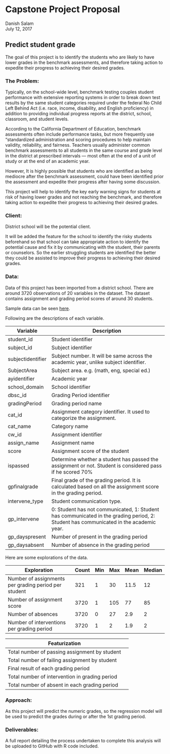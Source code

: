 # Capstone Project Proposal
Danish Salam  
July 12, 2017  

## Predict student grade

The goal of this project is to identify the students who are likely to have lower grades in the benchmark assessments, and therefore taking action to expedite their progress to achieving their desired grades.

### The Problem:
Typically, on the school-wide level, benchmark testing couples student performance with extensive reporting systems in order to break down test results by the same student categories required under the federal No Child Left Behind Act (i.e. race, income, disability, and English proficiency) in addition to providing individual progress reports at the district, school, classroom, and student levels.

According to the California Department of Education, benchmark assessments often include performance tasks, but more frequently use “standardized administration and scoring procedures to help maintain validity, reliability, and fairness. Teachers usually administer common benchmark assessments to all students in the same course and grade level in the district at prescribed intervals — most often at the end of a unit of study or at the end of an academic year. 

However, It is highly possible that students who are identified as being mediocre after the benchmark assessment, could have been identified prior the assessment and expedite their progress after having some discussion.

This project will help to identify the key early warning signs for students at risk of having lower grades and not reaching the benchmark, and therefore taking action to expedite their progress to achieving their desired grades.

### Client:
District school will be the potential client.

It will be added the feature for the school to identify the risky students beforehand so that school can take appropriate action to identify the potential cause and fix it by communicating with the student, their parents or counselors. So the earlier struggling students are identified the better they could be assisted to improve their progress to achieving their desired grades.

### Data:
Data of this project has been imported from a district school. There are around 3720 observations of 20 variables in the dataset. The dataset contains assignment and grading period scores of around 30 students. 

Sample data can be seen [here](https://docs.google.com/spreadsheets/d/1CA4ZEcCyxxwZpAFJ0Q69NCLpijnFiwEF4aG24j5VBpQ/edit?usp=sharing).

Following are the descriptions of each variable.

Variable    | Description                                      |
------------| -------------------------------------------------|
student_id        | Student identifier
subject_id        | Subject identifier
subjectidentifier | Subject number. It will be same across the academic year, unlike subject identifier.
SubjectArea     | Subject area. e.g. (math, eng, special ed.)
ayidentifier | Academic year
school_domain | School identifier
dbsc_id | Grading Period identifier
gradingPeriod | Grading period name
cat_id | Assignment category identifier. It used to categorize the assignment.
cat_name | Category name
cw_id | Assignment identifier
assign_name| Assignment name
score | Assignment score of the student
ispassed | Determine whether a student has passed the assignment or not. Student is considered pass if he scored 70%
gpfinalgrade | Final grade of the grading period. It is calculated based on all the assignment score in the grading period.
intervene_type | Student communication type.
gp_intervene | 0: Student has not communicated, 1: Student has communicated in the grading period, 2: Student has communicated in the academic year. 
gp_dayspresent| Number of present in the grading period
gp_daysabsent | Number of absence in the grading period


Here are some explorations of the data.

Exploration                             | Count | Min | Max | Mean | Median
----------------------------------------| ----| ----| -----| --------| -----| 
Number of assignments per grading period per student      | 321 | 1 | 30 | 11.5  | 12|
Number of assignment score                 | 3720 | 1| 105| 77| 85|
Number of absences   | 3720 | 0| 27| 2.9| 2|
Number of interventions per grading period | 3720 | 1| 2| 1.9| 2|


Featurization                                  |   |
-----------------------------------------------| --|
Total number of passing assignment by student   |
Total number of failing assignment by student   |
Final result of each grading period |
Total number of intervention in grading period|
Total number of absent in each grading period|


### Approach:
As this project will predict the numeric grades, so the regression model will be used to predict the grades during or after the 1st grading period.

### Deliverables:
A full report detailing the process undertaken to complete this analysis will be uploaded to GitHub with R code included.
